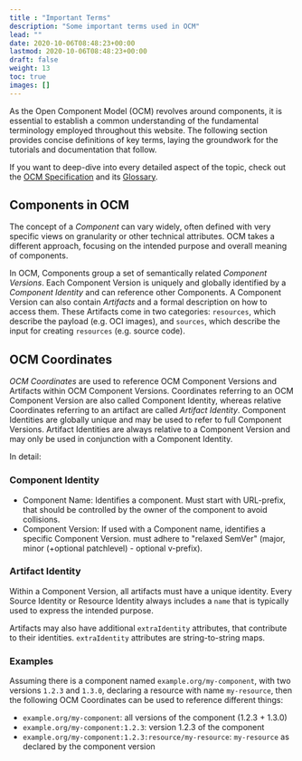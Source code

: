 ```yaml
---
title : "Important Terms"
description: "Some important terms used in OCM"
lead: ""
date: 2020-10-06T08:48:23+00:00
lastmod: 2020-10-06T08:48:23+00:00
draft: false
weight: 13
toc: true
images: []
---
```


As the Open Component Model (OCM) revolves around components, it is essential to establish a common understanding of the fundamental terminology employed throughout this website. The following section provides concise definitions of key terms, laying the groundwork for the tutorials and documentation that follow.

If you want to deep-dive into every detailed aspect of the topic, check out the [OCM Specification](https://github.com/open-component-model/ocm-spec/blob/main/README.md) and its [Glossary](https://github.com/open-component-model/ocm-spec/blob/main/doc/glossary.md).

## Components in OCM

The concept of a *Component* can vary widely, often defined with very specific views on granularity or other technical attributes. OCM takes a different approach, focusing on the intended purpose and overall meaning of components.

In OCM, Components group a set of semantically related *Component Versions*. Each Component Version is uniquely and globally identified by a *Component Identity* and can reference other Components. A Component Version can also contain *Artifacts* and a formal description on how to access them. These Artifacts come in two categories: `resources`, which describe the payload (e.g. OCI images), and `sources`, which describe the input for creating `resources` (e.g. source code).

## OCM Coordinates

*OCM Coordinates* are used to reference OCM Component Versions and Artifacts within OCM Component Versions. Coordinates referring to an OCM Component Version are also called Component Identity, whereas relative Coordinates referring to an artifact are called *Artifact Identity*. Component Identities are globally unique and may be used to refer to full Component Versions. Artifact Identities are always relative to a Component Version and may only be used in conjunction with a Component Identity.

In detail:

### Component Identity

- Component Name: Identifies a component. Must start with URL-prefix, that should be controlled by the owner of the component to avoid collisions.
- Component Version: If used with a Component name, identifies a specific Component Version. must adhere to "relaxed SemVer" (major, minor (+optional patchlevel) - optional v-prefix).

### Artifact Identity

Within a Component Version, all artifacts must have a unique identity. Every Source Identity or Resource Identity always includes a `name` that is typically used to express the intended purpose.

Artifacts may also have additional `extraIdentity` attributes, that contribute to their identities. `extraIdentity` attributes are string-to-string maps.

### Examples

Assuming there is a component named `example.org/my-component`, with two versions `1.2.3` and `1.3.0`, declaring a resource with name `my-resource`, then the following OCM Coordinates can be used to reference different things:

- `example.org/my-component`: all versions of the component (1.2.3 + 1.3.0)
- `example.org/my-component:1.2.3`: version 1.2.3 of the component
- `example.org/my-component:1.2.3:resource/my-resource`: `my-resource` as declared by the component version
